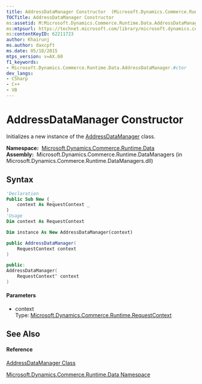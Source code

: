```yaml
---
title: AddressDataManager Constructor  (Microsoft.Dynamics.Commerce.Runtime.Data)
TOCTitle: AddressDataManager Constructor
ms:assetid: M:Microsoft.Dynamics.Commerce.Runtime.Data.AddressDataManager.#ctor(Microsoft.Dynamics.Commerce.Runtime.RequestContext)
ms:mtpsurl: https://technet.microsoft.com/library/microsoft.dynamics.commerce.runtime.data.addressdatamanager.addressdatamanager(v=AX.60)
ms:contentKeyID: 62211723
author: Khairunj
ms.author: daxcpft
ms.date: 05/18/2015
mtps_version: v=AX.60
f1_keywords:
- Microsoft.Dynamics.Commerce.Runtime.Data.AddressDataManager.#ctor
dev_langs:
- CSharp
- C++
- VB
---
```


# AddressDataManager Constructor

Initializes a new instance of the [AddressDataManager](addressdatamanager-class-microsoft-dynamics-commerce-runtime-data.md) class.

**Namespace:**  [Microsoft.Dynamics.Commerce.Runtime.Data](microsoft-dynamics-commerce-runtime-data-namespace.md)  
**Assembly:**  Microsoft.Dynamics.Commerce.Runtime.DataManagers (in Microsoft.Dynamics.Commerce.Runtime.DataManagers.dll)

## Syntax

``` vb
'Declaration
Public Sub New ( _
    context As RequestContext _
)
'Usage
Dim context As RequestContext

Dim instance As New AddressDataManager(context)
```

``` csharp
public AddressDataManager(
    RequestContext context
)
```

``` c++
public:
AddressDataManager(
    RequestContext^ context
)
```

#### Parameters

  - context  
    Type: [Microsoft.Dynamics.Commerce.Runtime.RequestContext](requestcontext-class-microsoft-dynamics-commerce-runtime.md)  

## See Also

#### Reference

[AddressDataManager Class](addressdatamanager-class-microsoft-dynamics-commerce-runtime-data.md)

[Microsoft.Dynamics.Commerce.Runtime.Data Namespace](microsoft-dynamics-commerce-runtime-data-namespace.md)

